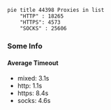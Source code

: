 
```mermaid
pie title 44398 Proxies in list
    "HTTP" : 18265
    "HTTPS": 4573
    "SOCKS" : 25606
```

### Some Info
#### Average Timeout

- mixed: 3.1s
- http: 1.1s
- https: 8.4s
- socks: 4.6s